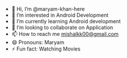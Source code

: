 - 👋 Hi, I’m @maryam-khan-here
- 👀 I’m interested in Android Development 
- 🌱 I’m currently learning Android development 
- 💞️ I’m looking to collaborate on Application 
- 📫 How to reach me mishalkk00@gmail.com
- 😄 Pronouns: Maryam
- ⚡ Fun fact: Watching Movies 

<!---
maryam-khan-here/maryam-khan-here is a ✨ special ✨ repository because its `README.md` (this file) appears on your GitHub profile.
You can click the Preview link to take a look at your changes.
--->
